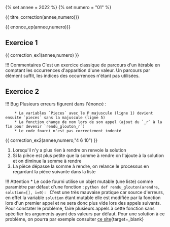 {% set annee = 2022 %}
{% set numero = "01" %}


{{ titre_correction(annee,numero)}}

{{ enonce_ep(annee,numero)}}
 

## Exercice 1

{{ correction_ex1(annee,numero) }}

!!! Commentaires
    C'est un exercice classique de parcours d'un itérable en comptant les occurrences d'apparition d'une valeur. Un parcours par élément suffit, les indices des occurrences n'étant pas utilisées.

## Exercice 2 
!!! Bug
        Plusieurs erreurs figurent dans l'énoncé :   

        * La variables `Pieces` avec le P majuscule (ligne 1) devient ensuite `pieces` sans la majuscule (ligne 5)
        * La fonction change de nom lors de son appel (ajout du `_r` à la fin pour devenir `rendu_glouton_r`)
        * Le code fourni n'est pas correctement indenté

 
{{ correction_ex2(annee,numero,"4 6 10") }}

1. Lorsqu'il n'y a plus rien à rendre on renvoie la solution
2. Si la pièce est plus petite que la somme à rendre on l'ajoute à la solution et on diminue la somme à rendre
3. La pièce dépasse la somme à rendre, on relance le processus en regardant la pièce suivante dans la liste


!!! Attention
        * Le code fourni utilise un objet mutable (une liste) comme paramètre par défaut d'une fonction :
        ```python
        def rendu_glouton(arendre, solution=[], i=0):
        ```
        C'est une très mauvaise pratique car source d'erreurs, en effet la variable `solution` étant mutable elle est modifiée par la fonction lors d'un premier appel et ne sera donc plus vide lors des appels suivants. Pour constater le problème, faire plusieurs appels à cette fonction sans spécifier les arguments ayant des valeurs par défaut. Pour une solution à ce problème, on pourra par exemple consulter [ce site](https://python-guide-pt-br.readthedocs.io/fr/latest/writing/gotchas.html){target=_blank}